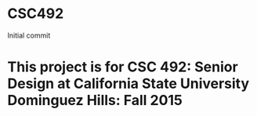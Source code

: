 # CSC492
Initial commit

# This project is for CSC 492: Senior Design at California State University Dominguez Hills: Fall 2015
